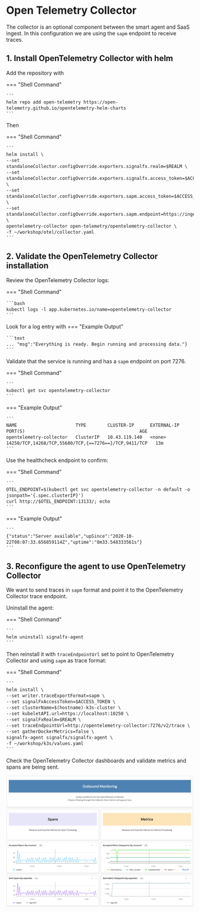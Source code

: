 # Open Telemetry Collector

The collector is an optional component between the smart agent and SaaS ingest. In this configuration we are using the `sapm` endpoint to receive traces.

## 1. Install OpenTelemetry Collector with helm

Add the repository with

=== "Shell Command"

    ```
    helm repo add open-telemetry https://open-telemetry.github.io/opentelemetry-helm-charts
    ```

Then

=== "Shell Command"

    ```
    helm install \
    --set standaloneCollector.configOverride.exporters.signalfx.realm=$REALM \
    --set standaloneCollector.configOverride.exporters.signalfx.access_token=$ACCESS_TOKEN \
    --set standaloneCollector.configOverride.exporters.sapm.access_token=$ACCESS_TOKEN \
    --set standaloneCollector.configOverride.exporters.sapm.endpoint=https://ingest.$REALM.signalfx.com/v2/trace \
    opentelemetry-collector open-telemetry/opentelemetry-collector \
    -f ~/workshop/otel/collector.yaml
    ```

## 2. Validate the OpenTelemetry Collector installation

Review the OpenTelemetry Collector logs:

=== "Shell Command"

    ```bash
    kubectl logs -l app.kubernetes.io/name=opentelemetry-collector
    ```

Look for a log entry with
=== "Example Output"

    ```text
    ... "msg":"Everything is ready. Begin running and processing data."}
    ```

Validate that the service is running and has a `sapm` endpoint on port 7276.

=== "Shell Command"

    ```
    kubectl get svc opentelemetry-collector
    ```

=== "Example Output"

    ```
    NAME                      TYPE        CLUSTER-IP      EXTERNAL-IP   PORT(S)                                           AGE
    opentelemetry-collector   ClusterIP   10.43.119.140   <none>        14250/TCP,14268/TCP,55680/TCP,{==7276==}/TCP,9411/TCP   13m
    ```

Use the healthcheck endpoint to confirm:

=== "Shell Command"

    ```
    OTEL_ENDPOINT=$(kubectl get svc opentelemetry-collector -n default -o jsonpath='{.spec.clusterIP}')
    curl http://$OTEL_ENDPOINT:13133/; echo
    ```

=== "Example Output"

    ```
    {"status":"Server available","upSince":"2020-10-22T08:07:33.656859114Z","uptime":"8m33.548333561s"}
    ```

## 3. Reconfigure the agent to use OpenTelemetry Collector

We want to send traces in `sapm` format and point it to the OpenTelemetry Collector trace endpoint.

Uninstall the agent:

=== "Shell Command"

    ```
    helm uninstall signalfx-agent
    ```

Then reinstall it with `traceEndpointUrl` set to point to OpenTelemetry Collector and using `sapm` as trace format:

=== "Shell Command"

    ```
    helm install \
    --set writer.traceExportFormat=sapm \
    --set signalFxAccessToken=$ACCESS_TOKEN \
    --set clusterName=$(hostname)-k3s-cluster \
    --set kubeletAPI.url=https://localhost:10250 \
    --set signalFxRealm=$REALM \
    --set traceEndpointUrl=http://opentelemetry-collector:7276/v2/trace \
    --set gatherDockerMetrics=false \
    signalfx-agent signalfx/signalfx-agent \
    -f ~/workshop/k3s/values.yaml
    ```

Check the OpenTelemetry Collector dashboards and validate metrics and spans are being sent.

![OpenTelemetry Collector dashboard](../images/apm/otel-dashboard.png)
